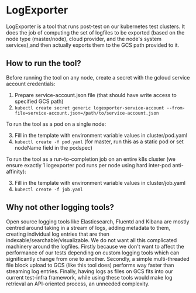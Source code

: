 # LogExporter

LogExporter is a tool that runs post-test on our kubernetes test clusters.
It does the job of computing the set of logfiles to be exported (based on the
node type (master/node), cloud provider, and the node's system services),and
then actually exports them to the GCS path provided to it.

## How to run the tool?

Before running the tool on any node, create a secret with the gcloud service account credentials:
1. Prepare service-account.json file (that should have write access to specified GCS path)
2. `kubectl create secret generic logexporter-service-account --from-file=service-account.json=/path/to/service-account.json`

To run the tool as a pod on a single node:

3. Fill in the template with environment variable values in cluster/pod.yaml
4. `kubectl create -f pod.yaml` (for master, run this as a static pod or set nodeName field in the podspec)

To run the tool as a run-to-completion job on an entire k8s cluster (we ensure exactly 1 logexporter pod runs per node using hard inter-pod anti-affinity):

3. Fill in the template with environment variable values in cluster/job.yaml
4. `kubectl create -f job.yaml`

## Why not other logging tools?

Open source logging tools like Elasticsearch, Fluentd and Kibana are mostly centred
around taking in a stream of logs, adding metadata to them, creating individual log
entries that are then indexable/searchable/visualizable. We do not want all this
complicated machinery around the logfiles. Firstly because we don't want to affect
the performance of our tests depending on custom logging tools which can significantly
change from one to another. Secondly, a simple multi-threaded file block upload to GCS
(like this tool does) performs way faster than streaming log entries. Finally, having
logs as files on GCS fits into our current test-infra framework, while using these
tools would make log retrieval an API-oriented process, an unneeded complexity.

